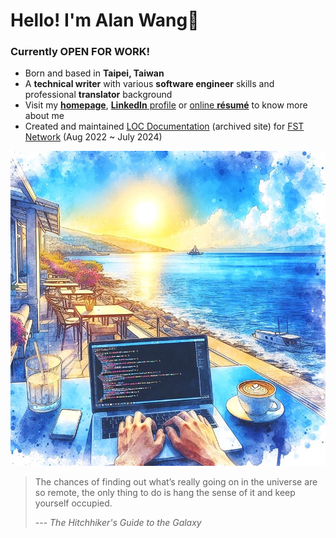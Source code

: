# Hello! I'm Alan Wang👋

### Currently OPEN FOR WORK!

- Born and based in **Taipei, Taiwan**
- A **technical writer** with various **software engineer** skills and professional **translator** background
- Visit my [**homepage**](https://alankrantas.github.io/), [**LinkedIn** profile](https://www.linkedin.com/in/alankrantas/) or [online **résumé**](https://www.cakeresume.com/krantas) to know more about me
- Created and maintained [LOC Documentation](https://loc-documentation.vercel.app/) (archived site) for [FST Network](https://www.fst.network/) (Aug 2022 ~ July 2024)

![profile](profile.jpg)

> The chances of finding out what’s really going on in the universe are so remote, the only thing to do is hang the sense of it and keep yourself occupied.
> 
> --- _The Hitchhiker's Guide to the Galaxy_

